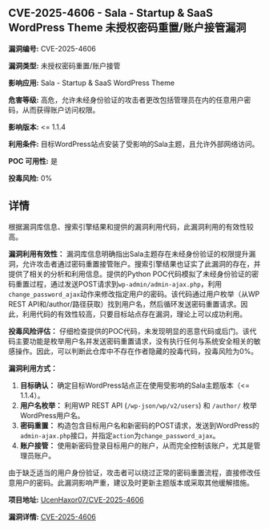 ## CVE-2025-4606 - Sala - Startup & SaaS WordPress Theme 未授权密码重置/账户接管漏洞

**漏洞编号:** CVE-2025-4606

**漏洞类型:** 未授权密码重置/账户接管

**影响应用:** Sala - Startup & SaaS WordPress Theme

**危害等级:** 高危，允许未经身份验证的攻击者更改包括管理员在内的任意用户密码，从而获得账户访问权限。

**影响版本:** <= 1.1.4

**利用条件:** 目标WordPress站点安装了受影响的Sala主题，且允许外部网络访问。

**POC 可用性:** 是

**投毒风险:** 0%

## 详情

根据漏洞库信息、搜索引擎结果和提供的漏洞利用代码，此漏洞利用的有效性较高。

**漏洞利用有效性：**
漏洞库信息明确指出Sala主题存在未经身份验证的权限提升漏洞，允许攻击者通过密码重置接管账户。搜索引擎结果也证实了此漏洞的存在，并提供了相关的分析和利用信息。提供的Python POC代码模拟了未经身份验证的密码重置过程，通过发送POST请求到`wp-admin/admin-ajax.php`，利用`change_password_ajax`动作来修改指定用户的密码。该代码通过用户枚举（从WP REST API和/author/路径获取）找到用户名，然后循环发送密码重置请求。因此，利用代码的有效性较高，只要目标站点存在漏洞，理论上可以成功利用。

**投毒风险评估：**
仔细检查提供的POC代码，未发现明显的恶意代码或后门。该代码主要功能是枚举用户名并发送密码重置请求，没有执行任何与系统安全相关的敏感操作。因此，可以判断此仓库中不存在作者隐藏的投毒代码，投毒风险为0%。

**漏洞利用方式：**
1.  **目标确认：** 确定目标WordPress站点正在使用受影响的Sala主题版本（<= 1.1.4）。
2.  **用户名枚举：** 利用WP REST API (`/wp-json/wp/v2/users`) 和 `/author/` 枚举WordPress用户名。
3.  **密码重置：** 构造包含目标用户名和新密码的POST请求，发送到WordPress的`admin-ajax.php`接口，并指定`action`为`change_password_ajax`。
4.  **账户接管：** 使用新密码登录目标用户的账户，从而完全控制该账户，尤其是管理员账户。

由于缺乏适当的用户身份验证，攻击者可以绕过正常的密码重置流程，直接修改任意用户的密码。此漏洞影响严重，建议及时更新主题版本或采取其他缓解措施。

**项目地址:** [UcenHaxor07/CVE-2025-4606](https://github.com/UcenHaxor07/CVE-2025-4606)

**漏洞详情:** [CVE-2025-4606](https://nvd.nist.gov/vuln/detail/CVE-2025-4606)